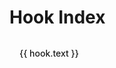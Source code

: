 # Hook Index

<script setup>
import { data } from './hooks.data.ts'
</script>

<div class="pager">
  <a v-for="hook of data" class="pager-link" :href="hook.items[0].link">
    <span class="title">{{ hook.text }}</span>
  </a>
</div>

<!-- Borrowed from VitePress source -->
<style scoped>
.pager {
  margin-top: 20px;
  display: flex;
  flex-wrap: wrap;
  gap: 5px;
}

.pager-link {
  flex: 1 1 auto;
  border: 1px solid var(--vp-c-divider);
  border-radius: 8px;
  padding: 11px 16px;
  transition: border-color 0.25s;
  text-decoration: none !important;
}

.pager-link:hover {
  border-color: var(--vp-c-brand);
}

.title {
  display: block;
  line-height: 20px;
  font-size: 14px;
  font-weight: 500;
  color: var(--vp-c-brand);
  transition: color 0.25s;
}
</style>
